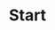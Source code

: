 ---
title: "Start"
layout: "start"
draft: false

# who_we_are
who_we_are:
  enable: true
  subtitle: "Where Are You?"
  title: "Hello beautiful, You are right here"
  description: "And I would not have it any other way. As you may know of not I, myself, have been going through an incredible transformation. One of life, behavior, pastimes, even mind-body-soul I would argue. But enough about me.<br>
  You exist as a one of a kind universal treasure <3! You see, there was, is, and will be only one of you - throughout the entire existence of our infinite universe! Amazing as that sounds, we don't have time to gloat. Why? because you only have this life to truly know and express that one unique perspective on reality. All of existence has one of you and it is due time that you get to crafting that exquisite frame to hold up for the universal natures of life and reality to view, passthrough, or do whatever it is you have purpose to become."

  image: "images/about/01.jpg"

# what_we_do
what_we_do:
  enable: true
  subtitle: "Our Works"
  title: "Three Truths, Three Meanings"
  block:
  - title: "1. Each and every day is a gift"
    content: "Decade of engineering under his belt, Jeremie is responsible for technical infrastructure and feature development. In Flow, wherever things just work is understanding developing complex systems"

  - title: "--> We must respect all gifts with their due reverence"
    content: "A gift by nature deserves respect. **We are not the only ones with this gift.** Life's warranted respect reaches out to each and every being"
    
  - title: "2. Seek to know and become self"
    content: "Taking up the quest to know your true self is not an easy one. Fortunately it is a natural enterprise to take on. Pursue, pursue, pursue to your intents desire. Seek out practical situations and natural environments to hone and sharpen your sense of self"
    
  - title: "--> You are responsible for being true to yourself"
    content: "You are inherently valuable in that you singular self which holds your perspective. There was, is, and will be only one of you. Finding your true self and representing that form is the most noble of pursuits"

  - title: "3. Participate in reality"
    content: "You are inherently valuable in that you singular self which holds your perspective. There was, is, and will be only one of you. Finding your true self and representing that form is the most noble of pursuits"
    
  - title: "--> Listen to the universe"
    content: "Listen to the universe and collect your blessings. As your true self you become a lightning rod for receiving *'signs'* or *'messages'* from the universe or the intent of your religion and philosophy. As the proper unique perspective that you are, reality can address you naturally through peers, activities, and general awareness"

# our_mission
our_mission:
  enable: true
  subtitle: "OUR MISSION"
  title: "Main Vision And Mission Of Our Company"
  description: "We were freelance designers and developers, constantly finding ourselve deep vague feedback. leaving a notes from the sticky note piece ."

  image: "images/about/02.jpg"

# about_video
about_video:
  enable: true
  subtitle: "A Short Video"
  title: "You Take Care Of The Payments, We Take Care Of The Rest."
  description: "Protect your design vision and leave nothing up to interpretation with interaction recipes. Quickly share and access all your team members interactions by using libraries, ensuring consistcy throughout the."
  video_url: "https://www.youtube.com/embed/dyZcRRWiuuw"
  video_thumbnail: "images/about/video-popup-2.jpg"


# brands
brands_carousel:
  enable: true
  subtitle: "Our Clients"
  title: "Trusted by Thousands Companies"
  section: "/" # brand images comming form _index.md


# our team
our_team:
  enable: true
  subtitle: "Our members"
  title: "The People Behind"
  description: "We were freelance designers and developers, constantly finding <br> ourselves deep in vague feedback. This made every client and team"
  team:
  - name: "Valentin Staykov"
    image: "images/about/team/01.jpg"
    designation: "Operations"
  - name: "Bukiakta Bansalo"
    image: "images/about/team/02.jpg"
    designation: "Product"
  - name: "Ortrin Okaster"
    image: "images/about/team/03.jpg"
    designation: "Engineering"


# our office
our_office:
  enable: true
  subtitle: "Our Offices"
  title: "Made with Love Of around the world With Many Offices"
  description: "We were freelance designers and developers, constantly finding <br> ourselves deep in vague feedback. This made every client and team"
  office_locations:
  - city: "NewYork, USA"
    country_flag: "images/about/flags/us.png"
    address_line_one: "219 Bald Hill Drive"
    address_line_two: "Oakland Gardens, NY 11364"
  - city: "Australia, Perth"
    country_flag: "images/about/flags/au.png"
    address_line_one: "Flat 23 80 Anthony Circlet"
    address_line_two: "Port Guiseppe, TAS 2691"
  - city: "Berlin, Germany"
    country_flag: "images/about/flags/germany.png"
    address_line_one: "Jl Raya Dewi Sartika Ged"
    address_line_two: "Harapan Masa, Br Germeny"
  - city: "China, Wohan"
    country_flag: "images/about/flags/china.png"
    address_line_one: "1hao Wen Ti Huo Dong"
    address_line_two: "Zhong Xin 1ceng Jian Xing"

---